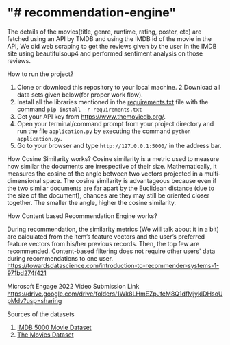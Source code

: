 
"# recommendation-engine" 
=======
The details of the movies(title, genre, runtime, rating, poster, etc) are fetched using an API by TMDB and using the IMDB id of the movie in the API, We did web scraping to get the reviews given by the user in the IMDB site using beautifulsoup4 and performed sentiment analysis on those reviews.


How to run the project?

1. Clone or download this repository to your local machine.
2.Download all data sets given below(for proper work flow).
3. Install all the libraries mentioned in the [requirements.txt](https://github.com/22satnam/recommendation-engine) file with the command `pip install -r requirements.txt`
4. Get your API key from https://www.themoviedb.org/.
5. Open your terminal/command prompt from your project directory and run the file `application.py` by executing the command `python application.py`.
6. Go to your browser and type `http://127.0.0.1:5000/` in the address bar.


How Cosine Similarity works?
Cosine similarity is a metric used to measure how similar the documents are irrespective of their size. Mathematically, it measures the cosine of the angle between two vectors projected in a multi-dimensional space. The cosine similarity is advantageous because even if the two similar documents are far apart by the Euclidean distance (due to the size of the document), chances are they may still be oriented closer together. The smaller the angle, higher the cosine similarity.

How Content based Recommendation Engine works?

During recommendation, the similarity metrics (We will talk about it in a bit) are calculated from the item’s feature vectors and the user’s preferred feature vectors from his/her previous records. Then, the top few are recommended.
Content-based filtering does not require other users' data during recommendations to one user.
https://towardsdatascience.com/introduction-to-recommender-systems-1-971bd274f421


Microsoft Engage 2022 Video Submission Link 
https://drive.google.com/drive/folders/1Wk8LHmEZpJfeM8Q1dfMjykIDHsoUpMdv?usp=sharing


 Sources of the datasets 

1. [IMDB 5000 Movie Dataset](https://www.kaggle.com/carolzhangdc/imdb-5000-movie-dataset)
2. [The Movies Dataset](https://www.kaggle.com/rounakbanik/the-movies-dataset)

